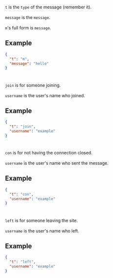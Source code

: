 `t` is the `type` of the message (remember it).
<br></br>
`message` is the `message`.
<br></br>
`m`'s full form is `message`.
## Example
```json
{
  "t": "m",
  "message": "hello"
}
```
#
`join` is for someone joining.
<br></br>
`username` is the user's name who joined.
## Example
```json
{
  "t": "join",
  "username": "example"
}
```
#
`con` is for not having the connection closed.
<br></br>
`username` is the user's name who sent the message.
## Example
```json
{
  "t": "con",
  "username": "example"
}
```
#
`left` is for someone leaving the site.
<br></br>
`username` is the user's name who left.
## Example
```json
{
  "t": "left",
  "username": "example"
}
```
